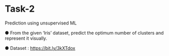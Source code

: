 # Task-2
Prediction using unsupervised ML

● From the given ‘Iris’ dataset, predict the optimum number of clusters and represent it visually.

● Dataset : https://bit.ly/3kXTdox
